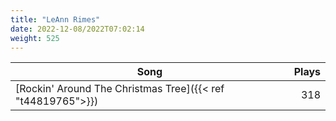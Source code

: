 ```yaml
---
title: "LeAnn Rimes"
date: 2022-12-08/2022T07:02:14
weight: 525
---
```




 Song | Plays 
----- | -----:
[Rockin' Around The Christmas Tree]({{< ref "t44819765">}}) | 318
